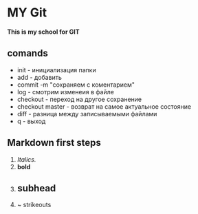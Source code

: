 # MY Git

**This is my school for GIT**

## comands
* init - инициализация папки
* add - добавить
* сommit -m "сохраняем с коментарием"
* log - смотрим изменеия в файле
* checkout - переход на другое сохранение
* checkout master - возврат на самое актуальное состояние
* diff - разница между записываемыми файлами 
* q - выход

## Markdown first steps

1. *Italics.*
2. **bold**
3. ## subhead
4. ~ strikeouts
